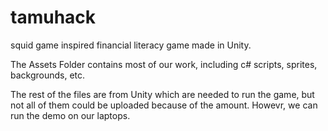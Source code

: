 # tamuhack
squid game inspired financial literacy game made in Unity.

The Assets Folder contains most of our work, including c# scripts, sprites, backgrounds, etc.

The rest of the files are from Unity which are needed to run the game, but not all of them could be uploaded because of the amount.
Howevr, we can run the demo on our laptops.
